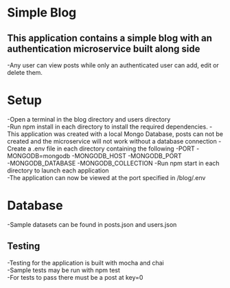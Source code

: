 # Simple Blog

## This application contains a simple blog with an authentication microservice built along side
-Any user can view posts while only an authenticated user can add, edit or delete them.   

# Setup
-Open a terminal in the blog directory and users directory  
-Run npm install in each directory to install the required dependencies.
-This application was created with a local Mongo Database, posts can not be created and the microservice will not work without a database connection
-Create a .env file in each directory containing the following
-PORT
-MONGODB=mongodb
-MONGODB_HOST
-MONGODB_PORT     
-MONGODB_DATABASE
-MONGODB_COLLECTION
-Run npm start in each directory to launch each application  
-The application can now be viewed at the port specified in /blog/.env

# Database
-Sample datasets can be found in posts.json and users.json

## Testing
-Testing for the application is built with mocha and chai  
-Sample tests may be run with npm test  
-For tests to pass there must be a post at key=0

